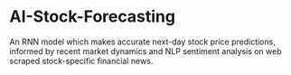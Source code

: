 # AI-Stock-Forecasting
An RNN model which makes accurate next-day stock price predictions, informed by recent market dynamics and NLP sentiment analysis on web scraped stock-specific financial news.
